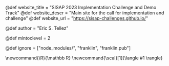 <!--
Add here global page variables to use throughout your
website.
The website_* must be defined for the RSS to work
-->
@def website_title = "SISAP 2023 Implementation Challenge and Demo Track"
@def website_descr = "Main site for the call for implementation and challenge"
@def website_url   = "https://sisap-challenges.github.io/"

@def author = "Eric S. Tellez"

@def mintoclevel = 2

<!--
Add here files or directories that should be ignored by Franklin, otherwise
these files might be copied and, if markdown, processed by Franklin which
you might not want. Indicate directories by ending the name with a `/`.
-->
@def ignore = ["node_modules/", "franklin", "franklin.pub"]

<!--
Add here global latex commands to use throughout your
pages. It can be math commands but does not need to be.
For instance:
* \newcommand{\phrase}{This is a long phrase to copy.}
-->
\newcommand{\R}{\mathbb R}
\newcommand{\scal}[1]{\langle #1 \rangle}
